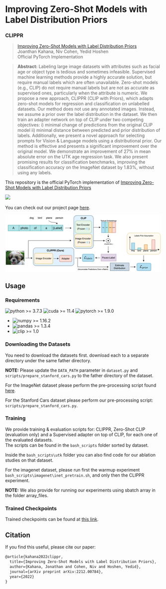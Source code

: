 

# Improving Zero-Shot Models with Label Distribution Priors

### CLIPPR

> [Improving Zero-Shot Models with Label Distribution Priors](https://arxiv.org/abs/2212.00784) \
> Joanthan Kahana, Niv Cohen, Yedid Hoshen \
> Official PyTorch Implementation

> **Abstract:**    Labeling large image datasets with attributes such as
 facial age or object type is tedious and sometimes infeasible. 
 Supervised machine learning methods provide a highly accurate solution, 
 but require manual labels which are often unavailable. 
 Zero-shot models (e.g., CLIP) do not require manual labels but are 
 not as accurate as supervised ones, particularly when the attribute 
 is numeric. We propose a new approach, CLIPPR (CLIP with Priors), 
 which adapts zero-shot models for regression and classification on 
 unlabelled datasets. Our method does not use any annotated images. 
 Instead, we assume a prior over the label distribution in the dataset. 
 We then train an adapter network on top of CLIP under two 
 competing objectives: i) minimal change of predictions from the original 
 CLIP model ii) minimal distance between predicted and prior distribution 
 of labels. Additionally, we present a novel approach for selecting prompts 
 for Vision \& Language models using a distributional prior. 
 Our method is effective and presents a significant improvement over the 
 original model. We demonstrate an improvement of $27\%$ in mean absolute 
 error on the UTK age regression task. We also present promising results for 
 classification benchmarks, improving the classification accuracy on the 
 ImageNet dataset by $1.83\%$, without using any labels.

This repository is the official PyTorch implementation of [Improving Zero-Shot Models with Label Distribution Priors](https://arxiv.org/abs/2212.00784)

<a href="https://arxiv.org/abs/2212.00784" target="_blank"><img src="https://img.shields.io/badge/arXiv-2212.00784-b31b1b.svg"></a>

You can check out our project page [here](https://www.vision.huji.ac.il/clippr).

![alt text](https://github.com/jonkahana/CLIPPR/blob/main/imgs/CLIPPR_block_diagram.png?raw=true)

## Usage

### Requirements
![python >= 3.7.3](https://img.shields.io/badge/python->=3.7.3-blue.svg) 
![cuda >= 11.4](https://img.shields.io/badge/CUDA->=11.4-bluegreen.svg) 
![pytorch >= 1.9.0](https://img.shields.io/badge/pytorch->=1.9.0-orange.svg)

* ![numpy >= 1.16.2](https://img.shields.io/badge/numpy->=1.16.2-purple.svg)
* ![pandas >= 1.3.4](https://img.shields.io/badge/pandas->=1.3.4-darkblue.svg)
* ![clip >= 1.0](https://img.shields.io/badge/clip->=1.0-darkgreen.svg)

### Downloading the Datasets

You need to download the datasets first. download each to a separate directory under the same father directory.

**NOTE:** Please update the `DATA_PATH` parameter in `dataset.py` and `scripts/prepare_stanford_cars.py` to the father directory of the dataset.

For the ImageNet dataset please perform the pre-processing script found [here](https://github.com/pytorch/examples/blob/main/imagenet/extract_ILSVRC.sh).

For the Stanford Cars dataset please perform our pre-processing script: `scripts/prepare_stanford_cars.py`.

### Training

We provide training & evaluation scripts for: CLIPPR, Zero-Shot CLIP (evaluation only) and a Supervised adapter on top of CLIP, for each one of the evaluated datasets.  
The scripts can be found in the `bash_scripts` folder sorted by dataset.

Inside the `bash_scripts\utk` folder you can also find code for our ablation studies on that dataset.

For the imagenet dataset, please run first the warmup experiment `bash_scripts\imagenet\inet_pretrain.sh`, and only then the CLIPPR experiment.

**NOTE:** We also provide for running our experiments using sbatch array in the folder array_files.

### Trained Checkpoints

Trained checkpoints can be found at [this link](https://drive.google.com/drive/folders/1tdQLlyQQ8syBvEd8jQ8RRw-AfhcwzW7f?usp=sharing).


## Citation
If you find this useful, please cite our paper:
```
@article{kahana2022clippr,
  title={Improving Zero-Shot Models with Label Distribution Priors},
  author={Kahana, Jonathan and Cohen, Niv and Hoshen, Yedid},
  journal={arXiv preprint arXiv:2212.00784},
  year={2022}
}
```